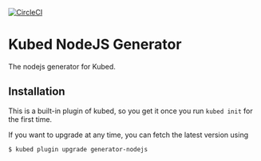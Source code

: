 [![CircleCI](https://circleci.com/gh/bacongobbler/kubed-generator-nodejs/tree/master.svg?style=svg)](https://circleci.com/gh/bacongobbler/kubed-generator-nodejs/tree/master)

# Kubed NodeJS Generator

The nodejs generator for Kubed.

## Installation

This is a built-in plugin of kubed, so you get it once you run `kubed init` for the first time.

If you want to upgrade at any time, you can fetch the latest version using

```
$ kubed plugin upgrade generator-nodejs
```
